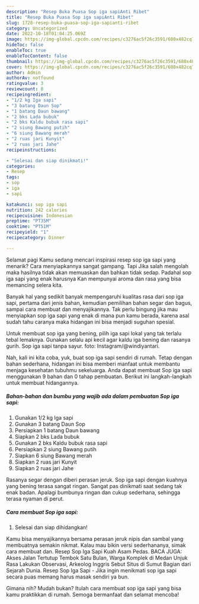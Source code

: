 ```yaml
---
description: "Resep Buka Puasa Sop iga sapiAnti Ribet"
title: "Resep Buka Puasa Sop iga sapiAnti Ribet"
slug: 1728-resep-buka-puasa-sop-iga-sapianti-ribet
category: Uncategorized
date: 2022-10-18T01:04:25.069Z
image: https://img-global.cpcdn.com/recipes/c3276ac5f26c3591/680x482cq70/sop-iga-sapi-foto-resep-utama.jpg
hideToc: false
enableToc: true
enableTocContent: false
thumbnail: https://img-global.cpcdn.com/recipes/c3276ac5f26c3591/680x482cq70/sop-iga-sapi-foto-resep-utama.jpg
cover: https://img-global.cpcdn.com/recipes/c3276ac5f26c3591/680x482cq70/sop-iga-sapi-foto-resep-utama.jpg
author: Admin
authorAv: notfound
ratingvalue: 3
reviewcount: 8
recipeingredient:
- "1/2 kg Iga sapi"
- "3 batang Daun Sop"
- "1 batang Daun bawang"
- "2 bks Lada bubuk"
- "2 bks Kaldu bubuk rasa sapi"
- "2 siung Bawang putih"
- "6 siung Bawang merah"
- "2 ruas jari Kunyit"
- "2 ruas jari Jahe"
recipeinstructions:

- "Selesai dan siap dinikmati!"
categories:
- Resep
tags:
- sop
- iga
- sapi

katakunci: sop iga sapi 
nutrition: 242 calories
recipecuisine: Indonesian
preptime: "PT35M"
cooktime: "PT51M"
recipeyield: "1"
recipecategory: Dinner

---
```



Selamat pagi Kamu sedang mencari inspirasi resep sop iga sapi yang menarik? Cara menyiapkannya sangat gampang. Tapi Jika salah mengolah maka hasilnya tidak akan memuaskan dan bahkan tidak sedap. Padahal sop iga sapi yang enak harusnya Kan mempunyai aroma dan rasa yang bisa memancing selera kita.


Banyak hal yang sedikit banyak mempengaruhi kualitas rasa dari sop iga sapi, pertama dari jenis bahan, kemudian pemilihan bahan segar dan bagus, sampai cara membuat dan menyajikannya. Tak perlu bingung jika mau menyiapkan sop iga sapi yang enak di mana pun kamu berada, karena asal sudah tahu caranya maka hidangan ini bisa menjadi suguhan spesial.

Untuk membuat sop iga yang bening, pilih iga sapi lokal yang tak terlalu tebal lemaknya. Gunakan selalu api kecil agar kaldu iga bening dan rasanya gurih. Sop iga sapi tanpa sayur. foto: Instagram/@windiyantari.


Nah, kali ini kita coba, yuk, buat sop iga sapi sendiri di rumah. Tetap dengan bahan sederhana, hidangan ini bisa memberi manfaat untuk membantu menjaga kesehatan tubuhmu sekeluarga. Anda dapat membuat Sop iga sapi menggunakan 9 bahan dan 0 tahap pembuatan. Berikut ini langkah-langkah untuk membuat hidangannya.

<!--inarticleads1-->

##### Bahan-bahan dan bumbu yang wajib ada dalam pembuatan Sop iga sapi:

1. Gunakan 1/2 kg Iga sapi
1. Gunakan 3 batang Daun Sop
1. Persiapkan 1 batang Daun bawang
1. Siapkan 2 bks Lada bubuk
1. Gunakan 2 bks Kaldu bubuk rasa sapi
1. Persiapkan 2 siung Bawang putih
1. Siapkan 6 siung Bawang merah
1. Siapkan 2 ruas jari Kunyit
1. Siapkan 2 ruas jari Jahe


Rasanya segar dengan diberi perasan jeruk. Sop iga sapi dengan kuahnya yang bening terasa sangat ringan. Sangat pas dinikmati saat sedang tak enak badan. Apalagi bumbunya ringan dan cukup sederhana, sehingga terasa nyaman di perut. 

<!--inarticleads2-->

##### Cara membuat Sop iga sapi:


1. Selesai dan siap dihidangkan!

Kamu bisa menyajikannya bersama perasan jeruk nipis dan sambal yang membuatnya semakin nikmat. Kalau mau bikin versi sederhananya, simak cara membuat dan. Resep Sop Iga Sapi Kuah Asam Pedas. BACA JUGA: Akses Jalan Tertutup Tembok Satu Bulan, Warga Komplek di Medan Unjuk Rasa Lakukan Observasi, Arkeolog Inggris Sebut Situs di Sumut Bagian dari Sejarah Dunia. Resep Sop Iga Sapi - Jika ingin menikmati sop iga sapi secara puas memang harus masak sendiri ya bun. 

Gimana nih? Mudah bukan? Itulah cara membuat sop iga sapi yang bisa kamu praktikkan di rumah. Semoga bermanfaat dan selamat mencoba!
